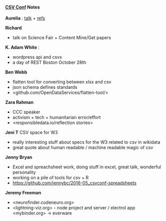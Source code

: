 #### [CSV Conf](http://csvconf.com/) Notes

**Aurelia** : [talk](https://docs.google.com/presentation/d/1_wUOUG0Piz2N5t2A9aEI_Ngg6OX6yRDSnFeoF2HAIXQ/edit#slide=id.g12efa73297_0_0) + [refs](http://tinyurl.com/csv-maps)

**Richard** 

* talk on Science Fair + Content Mine/Get papers

**K. Adam White** : 

* wordpress api and csvs
* a day of REST Boston October 28th

**Ben Webb** 

* flatten tool for converting between xlsx and csv
* json schema defines standards
* <github.com/OpenDataServices/flatten-tool/>

**Zara Rahman** 

* CCC speaker
* activism + tech + humanitarian error/effort
* <responsibledata.io/reflection stories>

**Jeni T** CSV space for W3

* really interesting stuff about specs for the W3 related to csv in wikidata
* great quote about human readable / machine readable magic of csv

**Jenny Bryan** 

* Excel and spreachsheet work, doing stuff in excel, great talk, wonderful personality
* working on a pile of tools for csv + R
* <https://github.com/jennybc/2016-05_csvconf-spreadsheets>

**Jeremy Freeman** 

* <neurofinder.codeneuro.org>
* <lightning-viz.org> - node project and server / electrol app
<mybinder.org> -> everware
